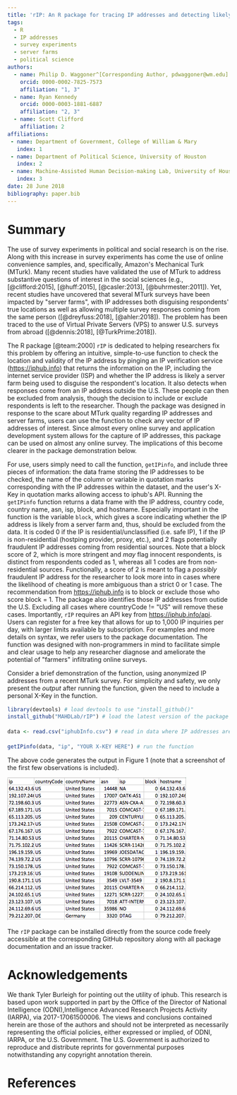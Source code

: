 ```yaml
---
title: 'rIP: An R package for tracing IP addresses and detecting likely responses from server farms'
tags:
  - R
  - IP addresses
  - survey experiments
  - server farms
  - political science
authors:
  - name: Philip D. Waggoner^[Corresponding Author, pdwaggoner@wm.edu]
    orcid: 0000-0002-7825-7573
    affiliation: "1, 3"
  - name: Ryan Kennedy
    orcid: 0000-0003-1881-6887
    affiliation: "2, 3"
  - name: Scott Clifford
    affiliation: 2
affiliations:
 - name: Department of Government, College of William & Mary
   index: 1
 - name: Department of Political Science, University of Houston
   index: 2
 - name: Machine-Assisted Human Decision-making Lab, University of Houston
   index: 3
date: 28 June 2018
bibliography: paper.bib
---
```


# Summary

The use of survey experiments in political and social research is on the rise. Along with this increase in survey experiments has come the use of online convenience samples, and, specifically, Amazon's Mechanical Turk (MTurk). Many recent studies have validated the use of MTurk to address substantive questions of interest in the social sciences (e.g., [@clifford:2015], [@huff:2015], [@casler:2013], [@buhrmester:2011]). Yet, recent studies have uncovered that several MTurk surveys have been impacted by "server farms", with IP addresses both disguising respondents' true locations as well as allowing multiple survey responses coming from the same person ([@dreyfuss:2018], [@ahler:2018]). The problem has been traced to the use of Virtual Private Servers (VPS) to answer U.S. surveys from abroad ([@dennis:2018], [@TurkPrime:2018]).

The R package [@team:2000] `rIP` is dedicated to helping researchers fix this problem by offering an intuitive, simple-to-use function to check the location and validity of the IP address by pinging an IP verification service (<https://iphub.info>) that returns the information on the IP, including the internet service provider (ISP) and whether the IP address is likely a server farm being used to disguise the respondent's location. It also detects when responses come from an IP address outside the U.S. These people can then be excluded from analysis, though the decision to include or exclude respondents is left to the researcher. Though the package was designed in response to the scare about MTurk quality regarding IP addresses and server farms, users can use the function to check any vector of IP addresses of interest. Since almost every online survey and application development system allows for the capture of IP addresses, this package can be used on almost any online survey. The implications of this become clearer in the package demonstration below.

For use, users simply need to call the function, `getIPinfo`, and include three pieces of information: the data frame storing the IP addresses to be checked, the name of the column or variable in quotation marks corresponding with the IP addresses within the dataset, and the user's X-Key in quotation marks allowing access to iphub's API. Running the `getIPinfo` function returns a data frame with the IP address, country code, country name, asn, isp, block, and hostname. Especially important in the function is the variable `block`, which gives a score indicating whether the IP address is likely from a server farm and, thus, should be excluded from the data. It is coded 0 if the IP is residential/unclassified (i.e. safe IP), 1 if the IP is non-residential (hostping provider, proxy, etc.), and 2 flags potentially fraudulent IP addresses coming from residential sources. Note that a block score of 2, which is more stringent and _may_ flag innocent respondents, is distinct from respondents coded as 1, whereas all 1 codes are from non-residential sources. Functionally, a score of 2 is meant to flag a _possibly_ fraudulent IP address for the researcher to look more into in cases where the likelihood of cheating is more ambiguous than a strict 0 or 1 case. The recommendation from <https://iphub.info> is to block or exclude those who score block = 1. The package also identifies those IP addresses from outide the U.S. Excluding all cases where countryCode != "US" will remove these cases. Importantly, `rIP` requires an API key from <https://iphub.info/api>. Users can register for a free key that allows for up to 1,000 IP inquiries per day, with larger limits available by subscription. For examples and more details on syntax, we refer users to the package documentation. The function was designed with non-programmers in mind to facilitate simple and clear usage to help any researcher diagnose and ameliorate the potential of "farmers" infiltrating online surveys.

Consider a brief demonstration of the function, using anonymized IP addresses from a recent MTurk survey. For simplicity and safety, we only present the _output_ after running the function, given the need to include a personal X-Key in the function.

```R
library(devtools) # load devtools to use "install_github()"
install_github("MAHDLab/rIP") # load the latest version of the package

data <- read.csv("iphubInfo.csv") # read in data where IP addresses are stored

getIPinfo(data, "ip", "YOUR X-KEY HERE") # run the function
```

The above code generates the output in Figure 1 (note that a screenshot of the first few observations is included).

![Sample Output from rIP.](output.png)

The `rIP` package can be installed directly from the source code freely accessible at the corresponding GitHub repository along with all package documentation and an issue tracker.

# Acknowledgements

We thank Tyler Burleigh for pointing out the utility of iphub. This research is based upon work supported in part by the Office of the Director of National Intelligence (ODNI),Intelligence Advanced Research Projects Activity (IARPA), via 2017-17061500006. The views and conclusions contained herein are those of the authors and should not be interpreted as necessarily representing the official policies, either expressed or implied, of ODNI, IARPA, or the U.S. Government. The U.S. Government is authorized to reproduce and distribute reprints for governmental purposes notwithstanding any copyright annotation therein.

# References
